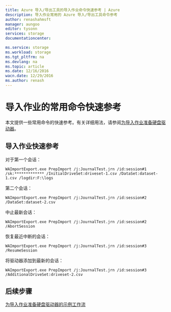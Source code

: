 ```yaml
---
title: Azure 导入/导出工具的导入作业命令快速参考 | Azure
description: 导入作业常用的 Azure 导入/导出工具命令参考
author: renashahmsft
manager: aungoo
editor: tysonn
services: storage
documentationcenter: 

ms.service: storage
ms.workload: storage
ms.tgt_pltfrm: na
ms.devlang: na
ms.topic: article
ms.date: 12/16/2016
wacn.date: 12/29/2016
ms.author: renash
---
```


# 导入作业的常用命令快速参考

本文提供一些常用命令的快速参考。有关详细用法，请参阅[为导入作业准备硬盘驱动器](./storage-import-export-tool-preparing-hard-drives-import.md)。

## 导入作业快速参考

对于第一个会话：

    WAImportExport.exe PrepImport /j:JournalTest.jrn /id:session#1 /sk:************* /InitialDriveSet:driveset-1.csv /DataSet:dataset-1.csv /logdir:F:\logs

第二个会话：

    WAImportExport.exe PrepImport /j:JournalTest.jrn /id:session#2 /DataSet:dataset-2.csv

中止最新会话：

    WAImportExport.exe PrepImport /j:JournalTest.jrn /id:session#2 /AbortSession

恢复最近中断的会话：

    WAImportExport.exe PrepImport /j:JournalTest.jrn /id:session#3 /ResumeSession

将驱动器添加到最新的会话：

    WAImportExport.exe PrepImport /j:JournalTest.jrn /id:session#3 /AdditionalDriveSet:driveset-2.csv

## 后续步骤

[为导入作业准备硬盘驱动器的示例工作流](./storage-import-export-tool-sample-preparing-hard-drives-import-job-workflow.md)

<!---HONumber=Mooncake_1226_2016-->